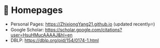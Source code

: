 # 📎 Homepages
- Personal Pages: https://ZhixiongYang21.github.io (updated recently🔥)
- Google Scholar: https://scholar.google.com/citations?user=HsuHMucAAAAJ&hl=en
- DBLP: https://dblp.org/pid/154/0174-1.html

